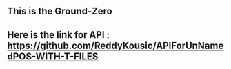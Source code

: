 
## This is the Ground-Zero

## Here is the link for API : https://github.com/ReddyKousic/APIForUnNamedPOS-WITH-T-FILES



 